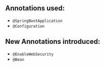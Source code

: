 ## Annotations used:

- `@SpringBootApplication`
- `@Configuration`

## New Annotations introduced:

- `@EnableWebSecurity`
- `@Bean`
